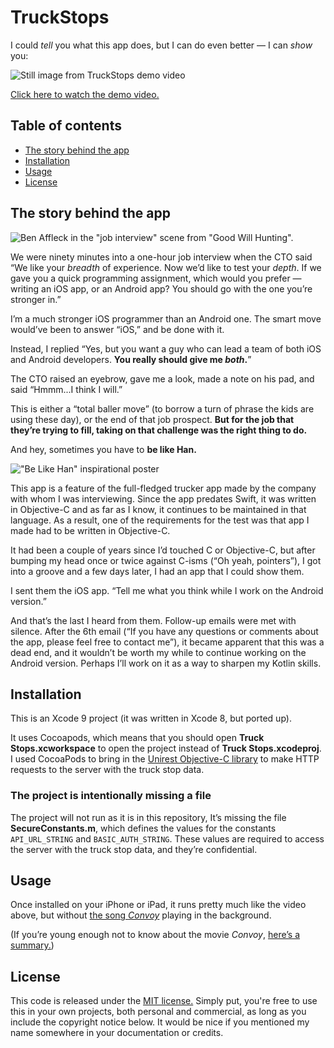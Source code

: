 # TruckStops

I could *tell* you what this app does, but I can do even better — I can *show* you:

![Still image from TruckStops demo video](http://www.globalnerdy.com/wordpress/wp-content/uploads/2017/11/truck-stop-video-still.jpg)

[Click here to watch the demo video.](https://www.youtube.com/watch?v=6tHGYhKCx7o)

## Table of contents

* [The story behind the app](#the-story-behind-the-app)
* [Installation](installation)
* [Usage](usage)
* [License](license)

## The story behind the app

![Ben Affleck in the "job interview" scene from "Good Will Hunting".](http://www.globalnerdy.com/wordpress/wp-content/uploads/2013/11/job-interview.jpg)

We were ninety minutes into a one-hour job interview when the CTO said “We like your *breadth* of experience. Now we’d like to test your *depth*. If we gave you a quick programming assignment, which would you prefer — writing an iOS app, or an Android app? You should go with the one you’re stronger in.”

I’m a much stronger iOS programmer than an Android one. The smart move would’ve been to answer “iOS,” and be done with it.

Instead, I replied “Yes, but you want a guy who can lead a team of both iOS and Android developers. **You really should give me *both*.**”

The CTO raised an eyebrow, gave me a look, made a note on his pad, and said “Hmmm...I think I will.”

This is either a “total baller move” (to borrow a turn of phrase the kids are using these day), or the end of that job prospect. **But for the job that they’re trying to fill, taking on that challenge was the right thing to do.**

And hey, sometimes you have to **be like Han.**

!["Be Like Han" inspirational poster](http://www.globalnerdy.com/wordpress/wp-content/uploads/2017/11/be-like-han.jpg)

This app is a feature of the full-fledged trucker app made by the company with whom I was interviewing. Since the app predates Swift, it was written in Objective-C and as far as I know, it continues to be maintained in that language. As a result, one of the requirements for the test was that app I made had to be written in Objective-C.

It had been a couple of years since I’d touched C or Objective-C, but after bumping my head once or twice against C-isms (“Oh yeah, pointers”), I got into a groove and a few days later, I had an app that I could show them.

I sent them the iOS app. “Tell me what you think while I work on the Android version.”

And that’s the last I heard from them. Follow-up emails were met with silence. After the 6th email (“If you have any questions or comments about the app, please feel free to contact me”), it became apparent that this was a dead end, and it wouldn’t be worth my while to continue working on the Android version. Perhaps I’ll work on it as a way to sharpen my Kotlin skills.


## Installation

This is an Xcode 9 project (it was written in Xcode 8, but ported up).

It uses Cocoapods, which means that you should open **Truck Stops.xcworkspace** to open the project instead of **Truck Stops.xcodeproj**. I used CocoaPods to bring in the [Unirest Objective-C library](http://unirest.io/objective-c.html) to make HTTP requests to the server with the truck stop data.

### The project is intentionally missing a file
The project will not run as it is in this repository, It’s missing the file **SecureConstants.m**, which defines the values for the constants `API_URL_STRING` and `BASIC_AUTH_STRING`. These values are required to access the server with the truck stop data, and they’re confidential.


## Usage

Once installed on your iPhone or iPad, it runs pretty much like the video above, but without [the song *Convoy*](https://www.youtube.com/watch?v=EnJEeHND_lQ) playing in the background.

(If you’re young enough not to know about the movie *Convoy*, [here’s a summary.](https://en.wikipedia.org/wiki/Convoy_(1978_film)))


## License
This code is released under the [MIT license.](https://opensource.org/licenses/MIT) Simply put, you're free to use this in your own projects, both personal and commercial, as long as you include the copyright notice below. It would be nice if you mentioned my name somewhere in your documentation or credits.
